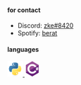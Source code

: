 <h4 align="left">for contact</h4>

 - Discord: [zke឵#8420](https://discord.com/users/780348378202505266)
 - Spotify: [berat](https://open.spotify.com/user/zawafubyb5c06p0g6f4qjpbzo?si=020329e4c5cd43ab)

<h4 align="left">languages</h4>
<p align="left"> <a href="https://www.python.org" target="_blank"> <img src="https://raw.githubusercontent.com/devicons/devicon/master/icons/python/python-original.svg" alt="python" width="35"height="35"/> </a>
<a href="&#104;&#116;&#116;&#112;&#115;&#58;&#47;&#47;&#100;&#111;&#99;&#115;&#46;&#109;&#105;&#99;&#114;&#111;&#115;&#111;&#102;&#116;&#46;&#99;&#111;&#109;&#47;&#116;&#114;&#45;&#116;&#114;&#47;&#100;&#111;&#116;&#110;&#101;&#116;&#47;&#99;&#115;&#104;&#97;&#114;&#112;&#47;" target="&#95;&#98;&#108;&#97;&#110;&#107;">&#32;<img src="&#104;&#116;&#116;&#112;&#115;&#58;&#47;&#47;&#114;&#97;&#119;&#46;&#103;&#105;&#116;&#104;&#117;&#98;&#117;&#115;&#101;&#114;&#99;&#111;&#110;&#116;&#101;&#110;&#116;&#46;&#99;&#111;&#109;&#47;&#100;&#101;&#118;&#105;&#99;&#111;&#110;&#115;&#47;&#100;&#101;&#118;&#105;&#99;&#111;&#110;&#47;&#109;&#97;&#115;&#116;&#101;&#114;&#47;&#105;&#99;&#111;&#110;&#115;&#47;&#99;&#115;&#104;&#97;&#114;&#112;&#47;&#99;&#115;&#104;&#97;&#114;&#112;&#45;&#111;&#114;&#105;&#103;&#105;&#110;&#97;&#108;&#46;&#115;&#118;&#103;" alt="&#99;&#115;&#104;&#97;&#114;&#112;" width="&#51;&#53;" height="&#51;&#53;"/>&#32;</a>&#13;
